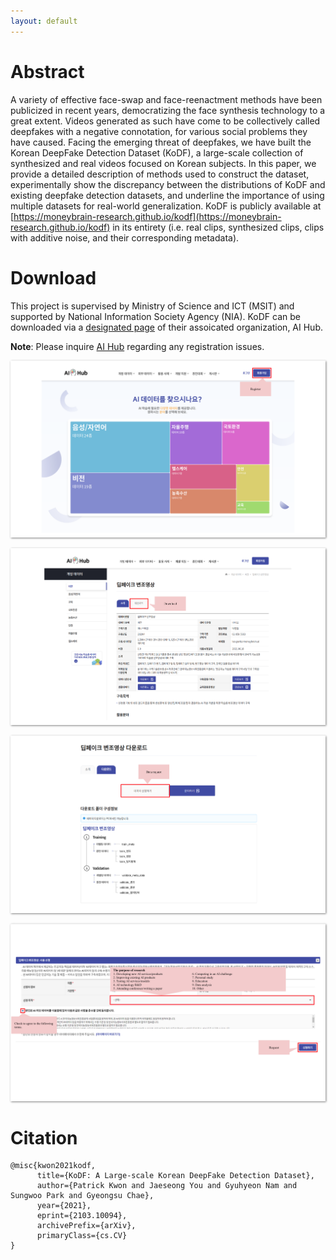 ```yaml
---
layout: default
---
```


# Abstract 
A variety of effective face-swap and face-reenactment methods have been publicized in recent years, democratizing the face synthesis technology to a great extent. Videos generated as such have come to be collectively called deepfakes with a negative connotation, for various social problems they have caused. Facing the emerging threat of deepfakes, we have built the Korean DeepFake Detection Dataset (KoDF), a large-scale collection of synthesized and real videos focused on Korean subjects. In this paper, we provide a detailed description of methods used to construct the dataset, experimentally show the discrepancy between the distributions of KoDF and existing deepfake detection datasets, and underline the importance of using multiple datasets for real-world generalization. KoDF is publicly available at [https://moneybrain-research.github.io/kodf](https://moneybrain-research.github.io/kodf) in its entirety (i.e. real clips, synthesized clips, clips with additive noise, and their corresponding metadata).

# Download 
This project is supervised by Ministry of Science and ICT (MSIT) and supported by National Information Society Agency (NIA). KoDF can be downloaded via a [designated page](https://aihub.or.kr/aidata/8005) of their assoicated organization, AI Hub.

**Note**: Please inquire [AI Hub](https://aihub.or.kr/contact_info) regarding any registration issues.

<p align="center">
  <img src="assets/images/download_1.png" style="box-shadow:1px 1px 3px grey;">
</p>

<p align="center">
  <img src="assets/images/download_2.png" style="box-shadow:1px 1px 3px grey;">
</p>

<p align="center">
  <img src="assets/images/download_3.png" style="box-shadow:1px 1px 3px grey;">
</p>

<p align="center">
  <img src="assets/images/download_4.png" style="box-shadow:1px 1px 3px grey;">
</p>

# Citation 

```plain
@misc{kwon2021kodf,
      title={KoDF: A Large-scale Korean DeepFake Detection Dataset},
      author={Patrick Kwon and Jaeseong You and Gyuhyeon Nam and Sungwoo Park and Gyeongsu Chae},
      year={2021},
      eprint={2103.10094},
      archivePrefix={arXiv},
      primaryClass={cs.CV}
}
```
